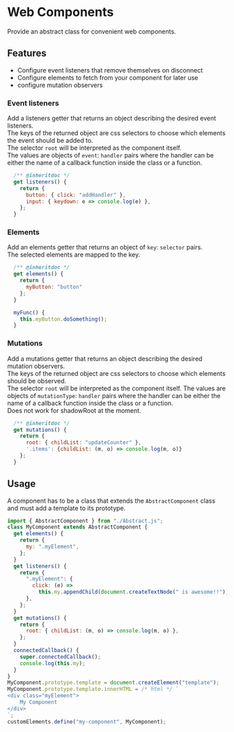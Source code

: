 # Web Components

Provide an abstract class for convenient web components.

## Features

- Configure event listeners that remove themselves on disconnect
- Configure elements to fetch from your component for later use
- configure mutation observers

### Event listeners

Add a listeners getter that returns an object describing the desired event listeners.  
The keys of the returned object are css selectors to choose which elements the event should be added to.  
The selector `root` will be interpreted as the component itself.  
The values are objects of `event`: `handler` pairs where the handler can be either the name of a callback function inside the class or a function.

```javascript
  /** @inheritdoc */
  get listeners() {
    return {
      button: { click: "addHandler" },
      input: { keydown: e => console.log(e) },
    };
  }
```

### Elements

Add an elements getter that returns an object of `key`: `selector` pairs.  
The selected elements are mapped to the key.

```javascript
  /** @inheritdoc */
  get elements() {
    return {
      myButton: "button"
    };
  }

  myFunc() {
    this.myButton.doSomething();
  }
```

### Mutations

Add a mutations getter that returns an object describing the desired mutation observers.  
The keys of the returned object are css selectors to choose which elements should be observed.  
The selector `root` will be interpreted as the component itself.
The values are objects of `mutationType`: `handler` pairs where the handler can be either the name of a callback function inside the class or a function.  
Does not work for shadowRoot at the moment.

```javascript
  /** @inheritdoc */
  get mutations() {
    return {
      root: { childList: "updateCounter" },
      '.items': {childList: (m, o) => console.log(m, o)}
    };
  }
```

## Usage

A component has to be a class that extends the `AbstractComponent` class and must add a template to its prototype.

```javascript
import { AbstractComponent } from "./Abstract.js";
class MyComponent extends AbstractComponent {
  get elements() {
    return {
      my: ".myElement",
    };
  }
  get listeners() {
    return {
      ".myElement": {
        click: (e) =>
          this.my.appendChild(document.createTextNode(" is awesome!!")),
      },
    };
  }
  get mutations() {
    return {
      root: { childList: (m, o) => console.log(m, o) },
    };
  }
  connectedCallback() {
    super.connectedCallback();
    console.log(this.my);
  }
}
MyComponent.prototype.template = document.createElement("template");
MyComponent.prototype.template.innerHTML = /* html */ `
<div class="myElement">
    My Component
</div>
`;
customElements.define("my-component", MyComponent);
```
